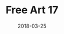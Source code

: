 ---
title: Free Art 17
date: '2018-03-25'
thumb_image: images/mar-3yo/free-art17.jpg
thumb_image_alt: Free Art 17
image: images/mar-3yo/free-art17.jpg
image_alt: Free Art 17
template: project
---	